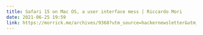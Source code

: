 ```yaml
---
title: Safari 15 on Mac OS, a user interface mess | Riccardo Mori
date: 2021-06-25 19:59
link: https://morrick.me/archives/9368?utm_source=hackernewsletter&utm_medium=email&utm_term=design
---
```

